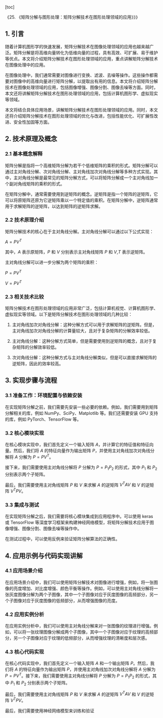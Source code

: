 
[toc]                    
                
                
《25. 《矩阵分解与图形处理：矩阵分解技术在图形处理领域的应用》》》

## 1. 引言

随着计算机图形学的快速发展，矩阵分解技术在图像处理领域的应用也越来越广泛。矩阵分解是将高维向量转化为低维向量的过程，具有高效、可扩展、易于维护等优点。本文将介绍矩阵分解技术在图形处理领域的应用，重点讲解矩阵分解技术在图像处理中的应用。

在图像处理中，我们通常需要对图像进行变换、滤波、去噪等操作。这些操作都需要对图像中的高维向量进行矩阵分解，以提取出有用的信息。本文将介绍矩阵分解技术在图像处理领域的应用，包括图像增强、图像分割、图像去噪等方面。同时，本文还将讲解矩阵分解技术在图形处理领域的应用，包括计算机图形学、虚拟现实等领域。

本文将结合具体应用场景，讲解矩阵分解技术在图形处理领域的应用。同时，本文还将介绍矩阵分解技术在图形处理领域的优化与改进，包括性能优化、可扩展性改进、安全性加固等方面。

## 2. 技术原理及概念

### 2.1 基本概念解释

矩阵分解是指将一个高维矩阵分解为若干个低维矩阵的乘积的形式。矩阵分解可以通过主对角线分解、次对角线分解、主对角线加次对角线分解等多种方式实现。其中，主对角线分解是最常见的矩阵分解方式，可以将矩阵分解成一个主对角线加一个副对角线矩阵的乘积的形式。

在矩阵分解中，通常需要使用到逆矩阵的概念。逆矩阵是指一个矩阵的逆矩阵，它可以将原矩阵还原为它逆矩阵乘以一个特定值的乘积。在矩阵分解中，逆矩阵通常用于求解矩阵的逆矩阵，以达到矩阵的逆矩阵求解。

### 2.2 技术原理介绍

矩阵分解技术的核心在于主对角线分解。主对角线分解可以通过以下公式实现：

$A = PV^T$

其中，$A$ 表示原矩阵，$P$ 和 $V$ 分别表示主对角线矩阵 $P$ 和 $V$,$T$ 表示逆矩阵。

主对角线分解可以进一步分解为两个矩阵的乘积：

$P = PV^T$

$V = PV^T$

### 2.3 相关技术比较

矩阵分解技术在图形处理领域的应用非常广泛，包括计算机视觉、计算机图形学、虚拟现实等领域。以下是矩阵分解技术在图形处理领域的几种比较：

1. 主对角线加次对角线分解：这种分解方式可以用于求解矩阵的逆矩阵。但是，主对角线加次对角线分解的计算量较大，且对于复杂矩阵的分解效率较低。

2. 主对角线分解：这种分解方式简单，但是需要使用到逆矩阵的概念，且对于复杂矩阵的分解效率较低。

3. 次对角线分解：这种分解方式与主对角线分解类似，但是可以直接求解矩阵的逆矩阵，因此的效率较高。

## 3. 实现步骤与流程

### 3.1 准备工作：环境配置与依赖安装

在实现矩阵分解之前，我们需要先安装一些必要的依赖。例如，我们需要用到矩阵分解相关的库，例如 NumPy、SciPy、Matplotlib 等。我们还需要安装 GPU 支持的库，例如 PyTorch、TensorFlow 等。

### 3.2 核心模块实现

在核心模块实现中，我们首先定义一个输入矩阵 $A$，并计算它的特征值和特征向量。然后，我们将 $A$ 的特征向量作为输出矩阵 $P$，并使用主对角线加次对角线分解将 $A$ 分解为 $P = PV^T$。

接下来，我们需要使用主对角线分解将 $P$ 分解为 $P = P_1 P_2$ 的形式，其中 $P_1$ 和 $P_2$ 分别表示两个子矩阵。

最后，我们需要使用主对角线矩阵 $P$ 和 $V$ 来求解 $A$ 的逆矩阵 $V^T A V$ 和 $V$ 的逆矩阵 $V^T PV$。

### 3.3 集成与测试

在实现矩阵分解之后，我们需要将核心模块集成到应用程序中。可以使用 keras 或 TensorFlow 等深度学习框架来构建神经网络模型，将矩阵分解技术应用于图像增强、图像分割、图像去噪等操作中。

在测试过程中，可以使用反例来验证矩阵分解算法的正确性。

## 4. 应用示例与代码实现讲解

### 4.1 应用场景介绍

在应用场景介绍中，我们可以使用矩阵分解技术对图像进行增强，例如，将一张图像的亮度增加、对比度增强、颜色平衡等操作。例如，可以使用主对角线分解将一张灰度图像分解为两个子图像，其中一个子图像对应于灰度图像的高频部分，另一个子图像对应于灰度图像的低频部分，从而增强图像的亮度。

### 4.2 应用实例分析

在应用实例分析中，我们可以使用主对角线分解来对一张图像的纹理进行增强。例如，可以将一张纹理图像分解成两个子图像，其中一个子图像对应于纹理的高频部分，另一个子图像对应于纹理的低频部分，从而增强纹理的清晰度和层次感。

### 4.3 核心代码实现

在核心代码实现中，我们首先定义一个输入矩阵 $A$ 和一个输出矩阵 $P$。然后，我们将 $A$ 的特征向量作为输出矩阵 $P$，并使用主对角线加次对角线分解将 $A$ 分解为 $P = PV^T$。接下来，我们需要使用主对角线分解将 $P$ 分解为 $P = P_1 P_2$ 的形式，其中 $P_1$ 和 $P_2$ 分别表示两个子矩阵。

最后，我们需要使用主对角线矩阵 $P$ 和 $V$ 来求解 $A$ 的逆矩阵 $V^T A V$ 和 $V$ 的逆矩阵 $V^T PV$。

最后，我们需要使用神经网络模型来训练和验证

